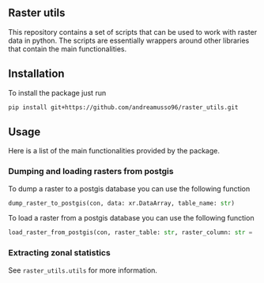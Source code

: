 ## Raster utils
This repository contains a set of scripts that can be used to work with raster data in python.
The scripts are essentially wrappers around other libraries that contain the main functionalities.

## Installation
To install the package just run
```bash
pip install git+https://github.com/andreamusso96/raster_utils.git
```

## Usage
Here is a list of the main functionalities provided by the package.

### Dumping and loading rasters from postgis
To dump a raster to a postgis database you can use the following function
```python
dump_raster_to_postgis(con, data: xr.DataArray, table_name: str)
```
To load a raster from a postgis database you can use the following function
```python
load_raster_from_postgis(con, raster_table: str, raster_column: str = 'rast') -> xr.DataArray:
```
### Extracting zonal statistics
See ```raster_utils.utils``` for more information.

